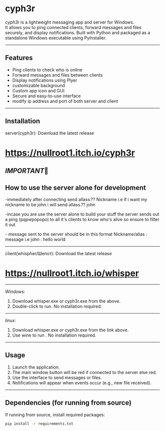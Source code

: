 # cyph3r

*cyph3r* is a lightweight messaging app and  server for Windows.  
It allows you to ping connected clients, forward messages and files securely, and display notifications. Built with Python and packaged as a standalone Windows executable using PyInstaller.

---

## Features

- Ping clients to check who is online
- Forward messages and files between clients
- Display  notifications using Plyer
- customizable background
- Custom app icon and GUI
- Secure and easy-to-use interface
- modify ip address and port of both server and client
---

## Installation

server(cyph3r): Download the latest release
# https://nullroot1.itch.io/cyph3r

*IMPORTANT*📌
---
How to use the server alone for development 
---
-immediately after connecting send allass.?? Nickname  i.e if i want my nickname to be john i will send allass.?? john

-incase you are use the server alone to build your stuff the server sends out a ping (pqpwpopopo) to all it's clients to know who's alive so ensure to filter it out

​- message  sent to the server should be in this format Nickname/alias : message i.e john : hello world

---

client(whispher/Шепот): Download the latest release
# https://nullroot1.itch.io/whisper

---

*Windows:*

1. Download whisper.exe or cyph3r.exe from the above.
2. Double-click to run. No installation required.

---
*linux:*
1. Download whisper.exe or cyph3r.exe from the link above.
2. Use wine to run . No installation required.

---
## Usage

1. Launch the application.
2. The main window button will be red if connected to the server else red.
3. Use the interface to send messages or files.
4. Notifications will appear when events occur (e.g., new file received).

---

## Dependencies (for running from source)

If running from source, install required packages:

```bash
pip install -r requirements.txt

